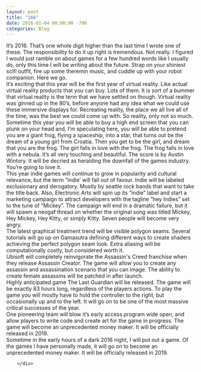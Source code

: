 ```yaml
---
layout: post
title: "166﻿"
date: 2016-01-04 00:00:00 -700
categories: Blog
---
```


<div class="blog-content">
				<div class="paragraph" style="text-align:left;"><span><span>It&rsquo;s 2016. That&rsquo;s one whole digit higher than the last time I wrote one of these. The responsibility to do it up right is tremendous. Not really. I figured I would just ramble on about games for a few hundred words like I usually do, only this time I will be writing about the future. Strap on your shiniest scifi outfit, fire up some theremin music, and cuddle up with your robot companion. Here we go. </span></span><br><span></span><span><span>It&rsquo;s exciting that this year will be the first year of virtual reality. Like actual virtual reality products that you can buy. Lots of them. It is sort of a bummer that virtual reality is the term that we have settled on though. Virtual reality was ginned up in the 80&rsquo;s, before anyone had any idea what we could use these immersive displays for. Recreating reality, the place we all live all of the time, was the best we could come up with. So reality, only not so much.</span></span><br><span></span><span><span>Sometime this year you will be able to buy a high end screen that you can plunk on your head and, I&rsquo;m speculating here, you will be able to pretend you are a giant frog, flying a spaceship, into a star, that turns out be the dream of a young girl from Croatia. Then you get to be the girl, and dream that you are the frog. The girl falls in love with the frog. The frog falls in love with a nebula. It&rsquo;s all very touching and beautiful. The score is by Austin Wintory. It will be decried as heralding the downfall of the games industry. You&rsquo;re going to love it. </span></span><br><span></span><span><span>This year indie games will continue to grow in popularity and cultural relevance, but the term &ldquo;indie&rsquo; will fall out of favour. Indie will be labeled exclusionary and derogatory. Mostly by seattle rock bands that want to take the title back. Also, Electronic Arts will spin up its &ldquo;indie&rdquo; label and start a marketing campaign to attract developers with the tagline &ldquo;hey Indies&rdquo; set to the tune of &ldquo;Mickey&rdquo;. The campaign will end in a dramatic failure, but it will spawn a neogaf thread on whether the original song was titled Mickey, Hey Mickey, Hey Kitty, or simply Kitty. Seven people will become very angry.</span></span><br><span></span><span><span>The latest graphical treatment trend will be visible polygon seams. Several tutorials will go up on Gamasutra defining different ways to create shaders achieving the perfect polygon seam look. Extra aliasing will be computationally costly, but considered worth it. </span></span><br><span></span><span><span>Ubisoft will completely reinvigorate the Assassin's Creed franchise when they release Assassin Creator. The game will allow you to create any assassin and assassination scenario that you can image. The ability to create female assassins will be patched in after launch. </span></span><br><span></span><span><span>Highly anticipated game The Last Guardian will be released. The game will be exactly 83 hours long, regardless of the players actions. To play the game you will mostly have to hold the controller to the right, but occasionally up and to the left. It will go on to be one of the most massive critical successes of the year. </span></span><br><span></span><span><span>One pioneering team will blow it&rsquo;s early access program wide open, and allow players to write code and create art for the game in progress. The game will become an unprecedented money maker. It will be officially released in 2019. </span></span><br><span></span><span><span>Sometime in the early hours of a dark 2016 night, I will put out a game. Of the games I have personally made, it will go on to become an unprecedented money maker. It will be officially released in 2019.</span></span><br><span></span></div>

		</div>
        